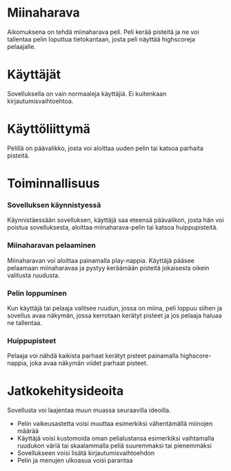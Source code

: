 # Miinaharava

Aikomuksena on tehdä miinaharava peli. Peli kerää pisteitä ja ne voi tallentaa pelin loputtua tietokantaan, josta peli näyttää
highscoreja pelaajalle.

# Käyttäjät

Sovelluksella on vain normaaleja käyttäjiä. Ei kuitenkaan kirjautumisvaihtoehtoa.

# Käyttöliittymä

Pelillä on päävalikko, josta voi aloittaa uuden pelin tai katsoa parhaita pisteitä.

# Toiminnallisuus

### Sovelluksen käynnistyessä
Käynnistäessään sovelluksen, käyttäjä saa eteensä päävalikon, josta hän voi poistua sovelluksesta, aloittaa miinaharava-pelin
tai katsoa huippupisteitä.
### Miinaharavan pelaaminen
Miinaharavan voi aloittaa painamalla play-nappia. Käyttäjä pääsee pelaamaan miinaharavaa ja pystyy keräämään pisteitä jokaisesta
oikein valitusta ruudusta.
### Pelin loppuminen
Kun käyttäjä tai pelaaja valitsee ruudun, jossa on miina, peli loppuu siihen ja sovellus avaa näkymän, jossa kerrotaan kerätyt pisteet
ja jos pelaaja haluaa ne tallentaa.
### Huippupisteet
Pelaaja voi nähdä kaikista parhaat kerätyt pisteet painamalla highscore-nappia, joka avaa näkymän viidet parhaat pisteet.


# Jatkokehitysideoita
Sovellusta voi laajentaa muun muassa seuraavilla ideoilla.
- Pelin vaikeusastetta voisi muuttaa esimerkiksi vähentämällä miinojen määrää
- Käyttäjä voisi kustomoida oman pelialustansa esimerkiksi vaihtamalla ruudukon väriä tai
skaalammalla peliä suuremmaksi tai pienemmäksi
- Sovellukseen voisi lisätä kirjautumisvaihtoehdon
- Pelin ja menujen ulkoasua voisi parantaa
